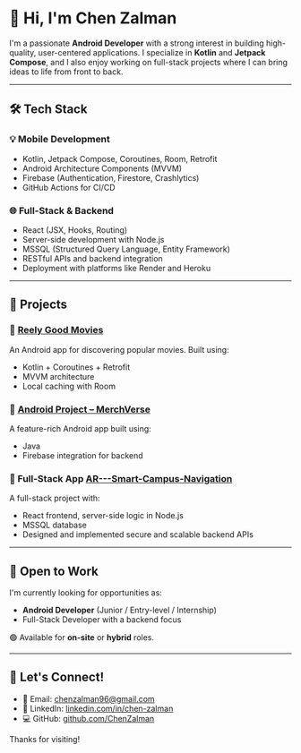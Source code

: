 # 👋 Hi, I'm Chen Zalman

I'm a passionate **Android Developer** with a strong interest in building high-quality, user-centered applications. I specialize in **Kotlin** and **Jetpack Compose**, and I also enjoy working on full-stack projects where I can bring ideas to life from front to back.

---

## 🛠 Tech Stack

### 💡 Mobile Development
- Kotlin, Jetpack Compose, Coroutines, Room, Retrofit
- Android Architecture Components (MVVM)
- Firebase (Authentication, Firestore, Crashlytics)
- GitHub Actions for CI/CD

### 🌐 Full-Stack & Backend
- React (JSX, Hooks, Routing)
- Server-side development with Node.js
- MSSQL (Structured Query Language, Entity Framework)
- RESTful APIs and backend integration
- Deployment with platforms like Render and Heroku

---

## 📱 Projects

### 🔹 [Reely Good Movies](https://github.com/ChenZalman/reely-good-movies)
An Android app for discovering popular movies. Built using:
- Kotlin + Coroutines + Retrofit
- MVVM architecture
- Local caching with Room

### 🔹 [Android Project – MerchVerse](https://github.com/TamiMes/androidProject)
A feature-rich Android app built using:
- Java
- Firebase integration for backend

### 🔹 Full-Stack App [AR---Smart-Campus-Navigation](https://github.com/ChenZalman/AR---Smart-Campus-Navigation)
A full-stack project with:
- React frontend, server-side logic in Node.js
- MSSQL database
- Designed and implemented secure and scalable backend APIs

---

## 🚀 Open to Work
I'm currently looking for opportunities as:
- **Android Developer** (Junior / Entry-level / Internship)
- Full-Stack Developer with a backend focus

🟢 Available for **on-site** or **hybrid** roles.

---

## 🔗 Let's Connect!

- 📧 Email: chenzalman96@gmail.com  
- 💼 LinkedIn: [linkedin.com/in/chen-zalman](https://www.linkedin.com/in/chen-zalman)  
- 💻 GitHub: [github.com/ChenZalman](https://github.com/ChenZalman)

Thanks for visiting!
